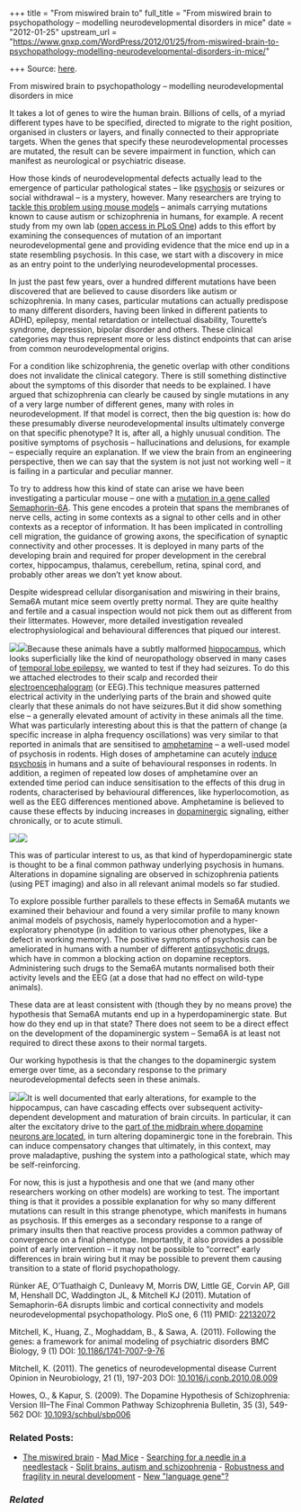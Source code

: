 +++
title = "From miswired brain to"
full_title = "From miswired brain to psychopathology – modelling neurodevelopmental disorders in mice"
date = "2012-01-25"
upstream_url = "https://www.gnxp.com/WordPress/2012/01/25/from-miswired-brain-to-psychopathology-modelling-neurodevelopmental-disorders-in-mice/"

+++
Source: [here](https://www.gnxp.com/WordPress/2012/01/25/from-miswired-brain-to-psychopathology-modelling-neurodevelopmental-disorders-in-mice/).

From miswired brain to psychopathology – modelling neurodevelopmental disorders in mice

It takes a lot of genes to wire the human brain. Billions of cells, of a myriad different types have to be specified, directed to migrate to the right position, organised in clusters or layers, and finally connected to their appropriate targets. When the genes that specify these neurodevelopmental processes are mutated, the result can be severe impairment in function, which can manifest as neurological or psychiatric disease.



How those kinds of neurodevelopmental defects actually lead to the emergence of particular pathological states – like [psychosis](https://en.wikipedia.org/wiki/Psychosis) or seizures or social withdrawal – is a mystery, however. Many researchers are trying to [tackle this problem using mouse models](http://www.biomedcentral.com/1741-7007/9/76) – animals carrying mutations known to cause autism or schizophrenia in humans, for example. A recent study from my own lab ([open access in PLoS One](http://www.plosone.org/article/info%3Adoi%2F10.1371%2Fjournal.pone.0026488)) adds to this effort by examining the consequences of mutation of an important neurodevelopmental gene and providing evidence that the mice end up in a state resembling psychosis. In this case, we start with a discovery in mice as an entry point to the underlying neurodevelopmental processes.



In just the past few years, over a hundred different mutations have been discovered that are believed to cause disorders like autism or schizophrenia. In many cases, particular mutations can actually predispose to many different disorders, having been linked in different patients to ADHD, epilepsy, mental retardation or intellectual disability, Tourette’s syndrome, depression, bipolar disorder and others. These clinical categories may thus represent more or less distinct endpoints that can arise from common neurodevelopmental origins.



For a condition like schizophrenia, the genetic overlap with other conditions does not invalidate the clinical category. There is still something distinctive about the symptoms of this disorder that needs to be explained. I have argued that schizophrenia can clearly be caused by single mutations in any of a very large number of different genes, many with roles in neurodevelopment. If that model is correct, then the big question is: how do these presumably diverse neurodevelopmental insults ultimately converge on that specific phenotype? It is, after all, a highly unusual condition. The positive symptoms of psychosis – hallucinations and delusions, for example – especially require an explanation. If we view the brain from an engineering perspective, then we can say that the system is not just not working well – it is failing in a particular and peculiar manner.



To try to address how this kind of state can arise we have been investigating a particular mouse – one with a [mutation in a gene called Semaphorin-6A](http://www.plosone.org/article/info%3Adoi%2F10.1371%2Fjournal.pone.0026488). This gene encodes a protein that spans the membranes of nerve cells, acting in some contexts as a signal to other cells and in other contexts as a receptor of information. It has been implicated in controlling cell migration, the guidance of growing axons, the specification of synaptic connectivity and other processes. It is deployed in many parts of the developing brain and required for proper development in the cerebral cortex, hippocampus, thalamus, cerebellum, retina, spinal cord, and probably other areas we don’t yet know about.



Despite widespread cellular disorganisation and miswiring in their brains, Sema6A mutant mice seem overtly pretty normal. They are quite healthy and fertile and a casual inspection would not pick them out as different from their littermates. However, more detailed investigation revealed electrophysiological and behavioural differences that piqued our interest.





[![](https://i0.wp.com/4.bp.blogspot.com/-y1CrurwM3Iw/TyBsIaiEGVI/AAAAAAAAAOo/kXfHumFY1yM/s320/Sema6A-HC.jpg?w=640)![](https://i0.wp.com/4.bp.blogspot.com/-y1CrurwM3Iw/TyBsIaiEGVI/AAAAAAAAAOo/kXfHumFY1yM/s320/Sema6A-HC.jpg?w=640)](https://i0.wp.com/4.bp.blogspot.com/-y1CrurwM3Iw/TyBsIaiEGVI/AAAAAAAAAOo/kXfHumFY1yM/s1600/Sema6A-HC.jpg)Because these animals have a subtly malformed [hippocampus](https://en.wikipedia.org/wiki/Hippocampus), which looks superficially like the kind of neuropathology observed in many cases of [temporal lobe epilepsy](https://en.wikipedia.org/wiki/Temporal_lobe_epilepsy), we wanted to test if they had seizures. To do this we attached electrodes to their scalp and recorded their [electroencephalogram](https://en.wikipedia.org/wiki/Eeg) (or EEG).This technique measures patterned electrical activity in the underlying parts of the brain and showed quite clearly that these animals do not have seizures.But it did show something else – a generally elevated amount of activity in these animals all the time.  
What was particularly interesting about this is that the pattern of change (a specific increase in alpha frequency oscillations) was very similar to that reported in animals that are sensitised to [amphetamine](https://en.wikipedia.org/wiki/Amphetamine) – a well-used model of psychosis in rodents. High doses of amphetamine can acutely [induce psychosis](https://en.wikipedia.org/wiki/Amphetamine_psychosis) in humans and a suite of behavioural responses in rodents. In addition, a regimen of repeated low doses of amphetamine over an extended time period can induce sensitisation to the effects of this drug in rodents, characterised by behavioural differences, like hyperlocomotion, as well as the EEG differences mentioned above. Amphetamine is believed to cause these effects by inducing increases in [dopaminergic](https://en.wikipedia.org/wiki/Dopamine) signaling, either chronically, or to acute stimuli.

![](https://i0.wp.com/3.bp.blogspot.com/--KJ7pIN8Jxs/TyBsfQMPdMI/AAAAAAAAAO0/2Rzutys8smY/s320/Dopamine%2Bin%2Bpsychosis.jpg?w=640)![](https://i0.wp.com/3.bp.blogspot.com/--KJ7pIN8Jxs/TyBsfQMPdMI/AAAAAAAAAO0/2Rzutys8smY/s320/Dopamine%2Bin%2Bpsychosis.jpg?w=640)

This was of particular interest to us, as that kind of hyperdopaminergic state is thought to be a final common pathway underlying psychosis in humans. Alterations in dopamine signaling are observed in schizophrenia patients (using PET imaging) and also in all relevant animal models so far studied.



To explore possible further parallels to these effects in Sema6A mutants we examined their behaviour and found a very similar profile to many known animal models of psychosis, namely hyperlocomotion and a hyper-exploratory phenotype (in addition to various other phenotypes, like a defect in working memory). The positive symptoms of psychosis can be ameliorated in humans with a number of different [antipsychotic drugs](https://en.wikipedia.org/wiki/Antipsychotic), which have in common a blocking action on dopamine receptors. Administering such drugs to the Sema6A mutants normalised both their activity levels and the EEG (at a dose that had no effect on wild-type animals).



These data are at least consistent with (though they by no means prove) the hypothesis that Sema6A mutants end up in a hyperdopaminergic state. But how do they end up in that state? There does not seem to be a direct effect on the development of the dopaminergic system – Sema6A is at least not required to direct these axons to their normal targets.



Our working hypothesis is that the changes to the dopaminergic system emerge over time, as a secondary response to the primary neurodevelopmental defects seen in these animals.

[![](https://i0.wp.com/4.bp.blogspot.com/-rM5n8MHF3ug/TyBtPCbxtXI/AAAAAAAAAPA/Ym77G36lF64/s320/HC-VTA-PFC%2Binteractions.jpg?w=640)![](https://i0.wp.com/4.bp.blogspot.com/-rM5n8MHF3ug/TyBtPCbxtXI/AAAAAAAAAPA/Ym77G36lF64/s320/HC-VTA-PFC%2Binteractions.jpg?w=640)](https://i0.wp.com/4.bp.blogspot.com/-rM5n8MHF3ug/TyBtPCbxtXI/AAAAAAAAAPA/Ym77G36lF64/s1600/HC-VTA-PFC%2Binteractions.jpg)It is well documented that early alterations, for example to the hippocampus, can have cascading effects over subsequent activity-dependent development and maturation of brain circuits. In particular, it can alter the excitatory drive to the [part of the midbrain where dopamine neurons are located](https://en.wikipedia.org/wiki/Ventral_tegmental_area), in turn altering dopaminergic tone in the forebrain. This can induce compensatory changes that ultimately, in this context, may prove maladaptive, pushing the system into a pathological state, which may be self-reinforcing.



For now, this is just a hypothesis and one that we (and many other researchers working on other models) are working to test. The important thing is that it provides a possible explanation for why so many different mutations can result in this strange phenotype, which manifests in humans as psychosis. If this emerges as a secondary response to a range of primary insults then that reactive process provides a common pathway of convergence on a final phenotype. Importantly, it also provides a possible point of early intervention – it may not be possible to “correct” early differences in brain wiring but it may be possible to prevent them causing transition to a state of florid psychopathology.



Rünker AE, O’Tuathaigh C, Dunleavy M, Morris DW, Little GE, Corvin AP, Gill M, Henshall DC, Waddington JL, & Mitchell KJ (2011). Mutation of Semaphorin-6A disrupts limbic and cortical connectivity and models neurodevelopmental psychopathology. PloS one, 6 (11) PMID: [22132072](http://www.ncbi.nlm.nih.gov/pubmed/22132072)



Mitchell, K., Huang, Z., Moghaddam, B., & Sawa, A. (2011). Following the genes: a framework for animal modeling of psychiatric disorders BMC Biology, 9 (1) DOI: [10.1186/1741-7007-9-76](https://dx.doi.org/10.1186/1741-7007-9-76)



Mitchell, K. (2011). The genetics of neurodevelopmental disease Current Opinion in Neurobiology, 21 (1), 197-203 DOI: [10.1016/j.conb.2010.08.009](https://dx.doi.org/10.1016/j.conb.2010.08.009)



Howes, O., & Kapur, S. (2009). The Dopamine Hypothesis of Schizophrenia: Version III–The Final Common Pathway Schizophrenia Bulletin, 35 (3), 549-562 DOI: [10.1093/schbul/sbp006](https://dx.doi.org/10.1093/schbul/sbp006)

### Related Posts:

- [The miswired
  brain](https://www.gnxp.com/WordPress/2011/05/14/the-miswired-brain/) - [Mad Mice](https://www.gnxp.com/WordPress/2010/04/20/mad-mice/) - [Searching for a needle in a
  needlestack](https://www.gnxp.com/WordPress/2010/10/24/searching-for-a-needle-in-a-needlestack/) - [Split brains, autism and
  schizophrenia](https://www.gnxp.com/WordPress/2011/08/11/split-brains-autism-and-schizophrenia/) - [Robustness and fragility in neural
  development](https://www.gnxp.com/WordPress/2012/04/27/robustness-and-fragility-in-neural-development/) - [New "language
  gene"?](https://www.gnxp.com/WordPress/2009/08/31/new-language-gene/)

### *Related*

[](https://www.addtoany.com/add_to/facebook?linkurl=https%3A%2F%2Fwww.gnxp.com%2FWordPress%2F2012%2F01%2F25%2Ffrom-miswired-brain-to-psychopathology-modelling-neurodevelopmental-disorders-in-mice%2F&linkname=From%20miswired%20brain%20to%20psychopathology%20%E2%80%93%20modelling%20neurodevelopmental%20disorders%20in%20mice "Facebook")[](https://www.addtoany.com/add_to/twitter?linkurl=https%3A%2F%2Fwww.gnxp.com%2FWordPress%2F2012%2F01%2F25%2Ffrom-miswired-brain-to-psychopathology-modelling-neurodevelopmental-disorders-in-mice%2F&linkname=From%20miswired%20brain%20to%20psychopathology%20%E2%80%93%20modelling%20neurodevelopmental%20disorders%20in%20mice "Twitter")[](https://www.addtoany.com/add_to/email?linkurl=https%3A%2F%2Fwww.gnxp.com%2FWordPress%2F2012%2F01%2F25%2Ffrom-miswired-brain-to-psychopathology-modelling-neurodevelopmental-disorders-in-mice%2F&linkname=From%20miswired%20brain%20to%20psychopathology%20%E2%80%93%20modelling%20neurodevelopmental%20disorders%20in%20mice "Email")[](https://www.addtoany.com/share)
